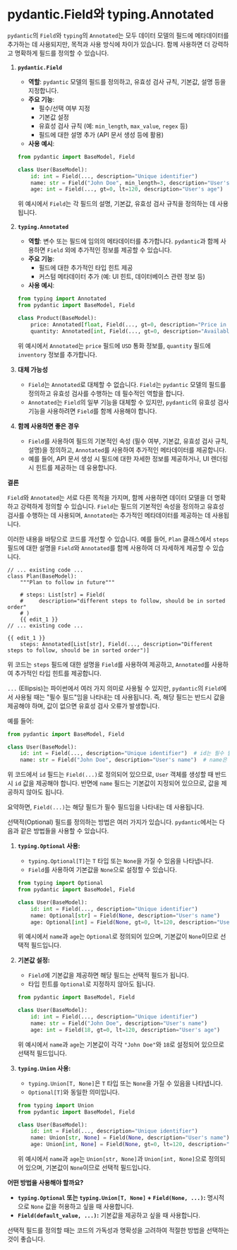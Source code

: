 # pydantic.Field와 typing.Annotated
`pydantic`의 `Field`와 `typing`의 `Annotated`는 모두 데이터 모델의 필드에 메타데이터를 추가하는 데 사용되지만, 목적과 사용 방식에 차이가 있습니다. 함께 사용하면 더 강력하고 명확하게 필드를 정의할 수 있습니다.

1.  **`pydantic.Field`**

    *   **역할**: `pydantic` 모델의 필드를 정의하고, 유효성 검사 규칙, 기본값, 설명 등을 지정합니다.
    *   **주요 기능**:
        *   필수/선택 여부 지정
        *   기본값 설정
        *   유효성 검사 규칙 (예: `min_length`, `max_value`, `regex` 등)
        *   필드에 대한 설명 추가 (API 문서 생성 등에 활용)
    *   **사용 예시**:

    ```python
    from pydantic import BaseModel, Field

    class User(BaseModel):
        id: int = Field(..., description="Unique identifier")
        name: str = Field("John Doe", min_length=3, description="User's name")
        age: int = Field(..., gt=0, lt=120, description="User's age")
    ```

    위 예시에서 `Field`는 각 필드의 설명, 기본값, 유효성 검사 규칙을 정의하는 데 사용됩니다.
2.  **`typing.Annotated`**

    *   **역할**: 변수 또는 필드에 임의의 메타데이터를 추가합니다. `pydantic`과 함께 사용하면 `Field` 외에 추가적인 정보를 제공할 수 있습니다.
    *   **주요 기능**:
        *   필드에 대한 추가적인 타입 힌트 제공
        *   커스텀 메타데이터 추가 (예: UI 힌트, 데이터베이스 관련 정보 등)
    *   **사용 예시**:

    ```python
    from typing import Annotated
    from pydantic import BaseModel, Field

    class Product(BaseModel):
        price: Annotated[float, Field(..., gt=0, description="Price in USD"), "USD"]
        quantity: Annotated[int, Field(..., gt=0, description="Available quantity"), "inventory"]
    ```

    위 예시에서 `Annotated`는 `price` 필드에 `USD` 통화 정보를, `quantity` 필드에 `inventory` 정보를 추가합니다.
3.  **대체 가능성**

    *   `Field`는 `Annotated`로 대체할 수 없습니다. `Field`는 `pydantic` 모델의 필드를 정의하고 유효성 검사를 수행하는 데 필수적인 역할을 합니다.
    *   `Annotated`는 `Field`의 일부 기능을 대체할 수 있지만, `pydantic`의 유효성 검사 기능을 사용하려면 `Field`를 함께 사용해야 합니다.
4.  **함께 사용하면 좋은 경우**

    *   `Field`를 사용하여 필드의 기본적인 속성 (필수 여부, 기본값, 유효성 검사 규칙, 설명)을 정의하고, `Annotated`를 사용하여 추가적인 메타데이터를 제공합니다.
    *   예를 들어, API 문서 생성 시 필드에 대한 자세한 정보를 제공하거나, UI 렌더링 시 힌트를 제공하는 데 유용합니다.

**결론**

`Field`와 `Annotated`는 서로 다른 목적을 가지며, 함께 사용하면 데이터 모델을 더 명확하고 강력하게 정의할 수 있습니다. `Field`는 필드의 기본적인 속성을 정의하고 유효성 검사를 수행하는 데 사용되며, `Annotated`는 추가적인 메타데이터를 제공하는 데 사용됩니다.

이러한 내용을 바탕으로 코드를 개선할 수 있습니다. 예를 들어, `Plan` 클래스에서 `steps` 필드에 대한 설명을 `Field`와 `Annotated`를 함께 사용하여 더 자세하게 제공할 수 있습니다.

```language:docs/docs/tutorials/plan-and-execute/plan-and-execute_ko_frodo.ipynb
// ... existing code ...
class Plan(BaseModel):
    """Plan to follow in future"""

    # steps: List[str] = Field(
    #     description="different steps to follow, should be in sorted order"
    # )
    {{ edit_1 }}
// ... existing code ...
```

```language:path/to/file
{{ edit_1 }}
    steps: Annotated[List[str], Field(..., description="Different steps to follow, should be in sorted order")]
```

위 코드는 `steps` 필드에 대한 설명을 `Field`를 사용하여 제공하고, `Annotated`를 사용하여 추가적인 타입 힌트를 제공합니다.


`...` (Ellipsis)는 파이썬에서 여러 가지 의미로 사용될 수 있지만, `pydantic`의 `Field`에서 사용될 때는 "필수 필드"임을 나타내는 데 사용됩니다. 즉, 해당 필드는 반드시 값을 제공해야 하며, 값이 없으면 유효성 검사 오류가 발생합니다.

예를 들어:

```python
from pydantic import BaseModel, Field

class User(BaseModel):
    id: int = Field(..., description="Unique identifier")  # id는 필수 필드
    name: str = Field("John Doe", description="User's name")  # name은 기본값이 "John Doe"인 선택적 필드
```

위 코드에서 `id` 필드는 `Field(...)`로 정의되어 있으므로, `User` 객체를 생성할 때 반드시 `id` 값을 제공해야 합니다. 반면에 `name` 필드는 기본값이 지정되어 있으므로, 값을 제공하지 않아도 됩니다.

요약하면, `Field(...)`는 해당 필드가 필수 필드임을 나타내는 데 사용됩니다.



선택적(Optional) 필드를 정의하는 방법은 여러 가지가 있습니다. `pydantic`에서는 다음과 같은 방법들을 사용할 수 있습니다.

1.  **`typing.Optional` 사용:**

    *   `typing.Optional[T]`는 `T` 타입 또는 `None`을 가질 수 있음을 나타냅니다.
    *   `Field`를 사용하여 기본값을 `None`으로 설정할 수 있습니다.

    ```python
    from typing import Optional
    from pydantic import BaseModel, Field

    class User(BaseModel):
        id: int = Field(..., description="Unique identifier")
        name: Optional[str] = Field(None, description="User's name")
        age: Optional[int] = Field(None, gt=0, lt=120, description="User's age")
    ```

    위 예시에서 `name`과 `age`는 `Optional`로 정의되어 있으며, 기본값이 `None`이므로 선택적 필드입니다.
2.  **기본값 설정:**

    *   `Field`에 기본값을 제공하면 해당 필드는 선택적 필드가 됩니다.
    *   타입 힌트를 `Optional`로 지정하지 않아도 됩니다.

    ```python
    from pydantic import BaseModel, Field

    class User(BaseModel):
        id: int = Field(..., description="Unique identifier")
        name: str = Field("John Doe", description="User's name")
        age: int = Field(18, gt=0, lt=120, description="User's age")
    ```

    위 예시에서 `name`과 `age`는 기본값이 각각 `"John Doe"`와 `18`로 설정되어 있으므로 선택적 필드입니다.
3.  **`typing.Union` 사용:**

    *   `typing.Union[T, None]`은 `T` 타입 또는 `None`을 가질 수 있음을 나타냅니다.
    *   `Optional[T]`와 동일한 의미입니다.

    ```python
    from typing import Union
    from pydantic import BaseModel, Field

    class User(BaseModel):
        id: int = Field(..., description="Unique identifier")
        name: Union[str, None] = Field(None, description="User's name")
        age: Union[int, None] = Field(None, gt=0, lt=120, description="User's age")
    ```

    위 예시에서 `name`과 `age`는 `Union[str, None]`과 `Union[int, None]`으로 정의되어 있으며, 기본값이 `None`이므로 선택적 필드입니다.

**어떤 방법을 사용해야 할까요?**

*   **`typing.Optional` 또는 `typing.Union[T, None]` + `Field(None, ...)`:** 명시적으로 `None` 값을 허용하고 싶을 때 사용합니다.
*   **`Field(default_value, ...)`:** 기본값을 제공하고 싶을 때 사용합니다.

선택적 필드를 정의할 때는 코드의 가독성과 명확성을 고려하여 적절한 방법을 선택하는 것이 좋습니다.

